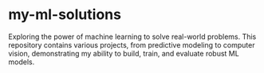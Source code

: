 # my-ml-solutions
Exploring the power of machine learning to solve real-world problems. This repository contains various projects, from predictive modeling to computer vision, demonstrating my ability to build, train, and evaluate robust ML models.
